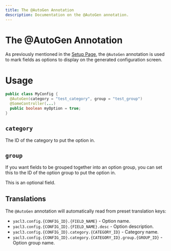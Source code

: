 ```yaml
---
title: The @AutoGen Annotation
description: Documentation on the @AutoGen annotation.
---
```


<script setup>
import ViewGithub from '../../components/ViewGithub.vue'
</script>

# The @AutoGen Annotation 

<ViewGithub url="https://github.com/isXander/YetAnotherConfigLib/blob/1.20.x/dev/common/src/main/java/dev/isxander/yacl3/config/v2/api/autogen/AutoGen.java" />

As previously mentioned in the [Setup Page](/autogen/setup), the `@AutoGen` annotation is used to mark fields as options to display on the generated configuration screen.

# Usage

```java
public class MyConfig {
  @AutoGen(category = "test_category", group = "test_group")
  @SomeController(...)
  public boolean myOption = true;
}
```

## `category`

The ID of the category to put the option in.


## `group`

If you want fields to be grouped together into an option group, you can set this to the ID of the option group to put the option in.

This is an optional field.

## Translations

The `@AutoGen` annotation will automatically read from preset translation keys:

- `yacl3.config.{CONFIG_ID}.{FIELD_NAME}` - Option name.
- `yacl3.config.{CONFIG_ID}.{FIELD_NAME}.desc` - Option description.
- `yacl3.config.{CONFIG_ID}.category.{CATEGORY_ID}` - Category name.
- `yacl3.config.{CONFIG_ID}.category.{CATEGORY_ID}.group.{GROUP_ID}` - Option group name.